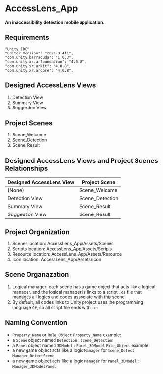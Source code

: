 # AccessLens_App
<strong>An inaccessibility detection mobile application. </strong>

## Requirements
    "Unity IDE"
    "Editor Version": "2022.3.4f1",
    "com.unity.barracuda": "1.0.3",
    "com.unity.xr.arfoundation": "4.0.8",
    "com.unity.xr.arkit": "4.0.8",
    "com.unity.xr.arcore": "4.0.8",

## Designed AccessLens Views
1. Detection View
2. Summary View
3. Suggestion View

## Project Scenes
1. Scene_Welcome
2. Scene_Detection
3. Scene_Result

## Designed AccessLens Views and Project Scenes Relationships
| Designed AccessLens View  |        Project Scene      |
| ------------------------- | ------------------------- |
| (None)                    | Scene_Welcome             |
| Detection View            | Scene_Detection           |
| Summary View              | Scene_Result              |
| Suggestion View           | Scene_Result              |


## Project Organization
1. Scenes location: AccessLens_App/Assets/Scenes
2. Scripts location: AccessLens_App/Assets/Scripts
3. Resource location: AccessLens_App/Assets/Resource
4. Icon location: AccessLens_App/Assets/Icon

## Scene Organazation
1. Logical manager: each scene has a game object that acts like a logical manager, and the logical manager is links to a script `.cs` file  that manages all logics and codes associate with this scene
2. By default, all codes links to Unity project uses the programming language `C#`, so all script file ends with `.cs`

## Naming Convention
* `Property_Name` or `Role_Object`
`Property_Name` example:
* a `Scene` object named `Detection` : `Scene_Detection`
* a `Panel` object named `3DModel` : `Panel_3DModel`
`Role_Object` example:
* a new game object acts like a logic `Manager` for `Scene_Detect` : `Manager_DetectScene`
* a new game object acts like a logic `Manager` for `Panel_3DModel` : `Manager_3DModelPanel`
